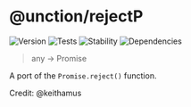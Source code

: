 # @unction/rejectP

![Version][BADGE_VERSION]
![Tests][BADGE_TRAVIS]
![Stability][BADGE_STABILITY]
![Dependencies][BADGE_DEPENDENCY]

> any -> Promise<any>

A port of the `Promise.reject()` function.

Credit: @keithamus


[BADGE_TRAVIS]: https://img.shields.io/travis/krainboltgreene/unction.js.svg?maxAge=2592000&style=flat-square
[BADGE_VERSION]: https://img.shields.io/npm/v/@unction/rejectp.svg?maxAge=2592000&style=flat-square
[BADGE_STABILITY]: https://img.shields.io/badge/stability-strong-green.svg?maxAge=2592000&style=flat-square
[BADGE_DEPENDENCY]: https://img.shields.io/david/krainboltgreene/unction.js.svg?maxAge=2592000&style=flat-square
